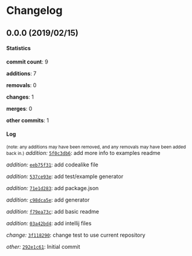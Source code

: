 # Changelog
## 0.0.0 (2019/02/15)
#### Statistics
**commit count**: 9

**additions**: 7

**removals**: 0

**changes**: 1

**merges**: 0

**other commits**: 1

#### Log
<small>(note: any additions may have been removed, and any removals may have been added back in.)</small>
*addition:* [`5f0c3db6`](commit/5f0c3db6313317e93220011c4c26a55cfa750ae5?refName=refs/heads/master): add more info to examples readme

*addition:* [`eeb75f31`](commit/eeb75f31aa45a630b30aff066ffe2f2d81ab4b0a?refName=refs/heads/master): add codealike file

*addition:* [`537ce93e`](commit/537ce93e1967e25c3a988f4ce92ec886e7d316eb?refName=refs/heads/master): add test/example generator

*addition:* [`71e1d283`](commit/71e1d2830a151f4c95a9f5533c6bdc10fa28069e?refName=refs/heads/master): add package.json

*addition:* [`c98dca5e`](commit/c98dca5eac6d4f749be01bb619264628f470901d?refName=refs/heads/master): add generator

*addition:* [`f79ea73c`](commit/f79ea73cdc47fd8cbca8d9013bbc3942c4119f12?refName=refs/heads/master): add basic readme

*addition:* [`03a42bd4`](commit/03a42bd4d1609bf91474560347b54bfec824983b?refName=refs/heads/master): add intellij files

*change:* [`3f118290`](commit/3f11829000fba42a4476ca59563ee0460689c958?refName=refs/heads/master): change test to use current repository

*other:* [`292e1c61`](commit/292e1c610efa3461ab617cf86dcc537c5e9cbc5a?refName=refs/heads/master): Initial commit

